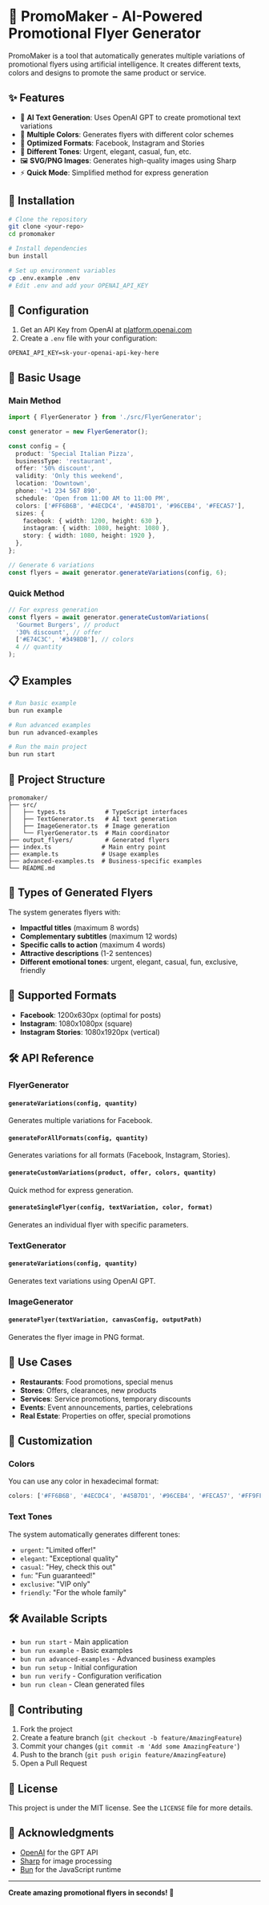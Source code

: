 # 🎨 PromoMaker - AI-Powered Promotional Flyer Generator

PromoMaker is a tool that automatically generates multiple variations of promotional flyers using artificial intelligence. It creates different texts, colors and designs to promote the same product or service.

## ✨ Features

- 🤖 **AI Text Generation**: Uses OpenAI GPT to create promotional text variations
- 🎨 **Multiple Colors**: Generates flyers with different color schemes
- 📱 **Optimized Formats**: Facebook, Instagram and Stories
- 📝 **Different Tones**: Urgent, elegant, casual, fun, etc.
- 🖼️ **SVG/PNG Images**: Generates high-quality images using Sharp
- ⚡ **Quick Mode**: Simplified method for express generation

## 🚀 Installation

```bash
# Clone the repository
git clone <your-repo>
cd promomaker

# Install dependencies
bun install

# Set up environment variables
cp .env.example .env
# Edit .env and add your OPENAI_API_KEY
```

## 🔑 Configuration

1. Get an API Key from OpenAI at [platform.openai.com](https://platform.openai.com/api-keys)
2. Create a `.env` file with your configuration:

```env
OPENAI_API_KEY=sk-your-openai-api-key-here
```

## 🎯 Basic Usage

### Main Method

```typescript
import { FlyerGenerator } from './src/FlyerGenerator';

const generator = new FlyerGenerator();

const config = {
  product: 'Special Italian Pizza',
  businessType: 'restaurant',
  offer: '50% discount',
  validity: 'Only this weekend',
  location: 'Downtown',
  phone: '+1 234 567 890',
  schedule: 'Open from 11:00 AM to 11:00 PM',
  colors: ['#FF6B6B', '#4ECDC4', '#45B7D1', '#96CEB4', '#FECA57'],
  sizes: {
    facebook: { width: 1200, height: 630 },
    instagram: { width: 1080, height: 1080 },
    story: { width: 1080, height: 1920 },
  },
};

// Generate 6 variations
const flyers = await generator.generateVariations(config, 6);
```

### Quick Method

```typescript
// For express generation
const flyers = await generator.generateCustomVariations(
  'Gourmet Burgers', // product
  '30% discount', // offer
  ['#E74C3C', '#3498DB'], // colors
  4 // quantity
);
```

## 📋 Examples

```bash
# Run basic example
bun run example

# Run advanced examples
bun run advanced-examples

# Run the main project
bun run start
```

## 📂 Project Structure

```
promomaker/
├── src/
│   ├── types.ts           # TypeScript interfaces
│   ├── TextGenerator.ts   # AI text generation
│   ├── ImageGenerator.ts  # Image generation
│   └── FlyerGenerator.ts  # Main coordinator
├── output_flyers/         # Generated flyers
├── index.ts              # Main entry point
├── example.ts            # Usage examples
├── advanced-examples.ts  # Business-specific examples
└── README.md
```

## 🎨 Types of Generated Flyers

The system generates flyers with:

- **Impactful titles** (maximum 8 words)
- **Complementary subtitles** (maximum 12 words)
- **Specific calls to action** (maximum 4 words)
- **Attractive descriptions** (1-2 sentences)
- **Different emotional tones**: urgent, elegant, casual, fun, exclusive, friendly

## 🌈 Supported Formats

- **Facebook**: 1200x630px (optimal for posts)
- **Instagram**: 1080x1080px (square)
- **Instagram Stories**: 1080x1920px (vertical)

## 🛠️ API Reference

### FlyerGenerator

#### `generateVariations(config, quantity)`

Generates multiple variations for Facebook.

#### `generateForAllFormats(config, quantity)`

Generates variations for all formats (Facebook, Instagram, Stories).

#### `generateCustomVariations(product, offer, colors, quantity)`

Quick method for express generation.

#### `generateSingleFlyer(config, textVariation, color, format)`

Generates an individual flyer with specific parameters.

### TextGenerator

#### `generateVariations(config, quantity)`

Generates text variations using OpenAI GPT.

### ImageGenerator

#### `generateFlyer(textVariation, canvasConfig, outputPath)`

Generates the flyer image in PNG format.

## 🎯 Use Cases

- **Restaurants**: Food promotions, special menus
- **Stores**: Offers, clearances, new products
- **Services**: Service promotions, temporary discounts
- **Events**: Event announcements, parties, celebrations
- **Real Estate**: Properties on offer, special promotions

## 🔧 Customization

### Colors

You can use any color in hexadecimal format:

```typescript
colors: ['#FF6B6B', '#4ECDC4', '#45B7D1', '#96CEB4', '#FECA57', '#FF9FF3'];
```

### Text Tones

The system automatically generates different tones:

- `urgent`: "Limited offer!"
- `elegant`: "Exceptional quality"
- `casual`: "Hey, check this out"
- `fun`: "Fun guaranteed!"
- `exclusive`: "VIP only"
- `friendly`: "For the whole family"

## 🛠️ Available Scripts

- `bun run start` - Main application
- `bun run example` - Basic examples
- `bun run advanced-examples` - Advanced business examples
- `bun run setup` - Initial configuration
- `bun run verify` - Configuration verification
- `bun run clean` - Clean generated files

## 🤝 Contributing

1. Fork the project
2. Create a feature branch (`git checkout -b feature/AmazingFeature`)
3. Commit your changes (`git commit -m 'Add some AmazingFeature'`)
4. Push to the branch (`git push origin feature/AmazingFeature`)
5. Open a Pull Request

## 📄 License

This project is under the MIT license. See the `LICENSE` file for more details.

## 🙏 Acknowledgments

- [OpenAI](https://openai.com) for the GPT API
- [Sharp](https://sharp.pixelplumbing.com/) for image processing
- [Bun](https://bun.sh) for the JavaScript runtime

---

**Create amazing promotional flyers in seconds! 🚀**
